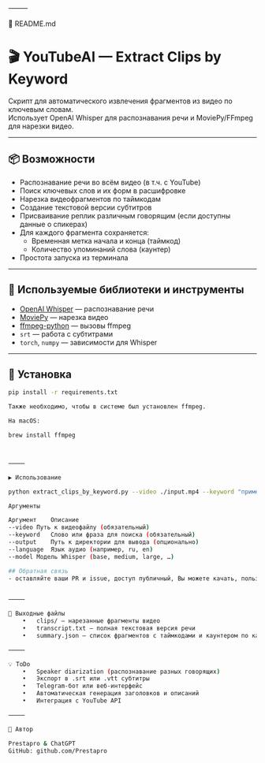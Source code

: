 ⸻

📄 README.md

# 🎬 YouTubeAI — Extract Clips by Keyword

Скрипт для автоматического извлечения фрагментов из видео по ключевым словам.  
Использует OpenAI Whisper для распознавания речи и MoviePy/FFmpeg для нарезки видео.

---

## 📦 Возможности

- Распознавание речи во всём видео (в т.ч. с YouTube)
- Поиск ключевых слов и их форм в расшифровке
- Нарезка видеофрагментов по таймкодам
- Создание текстовой версии субтитров
- Присваивание реплик различным говорящим (если доступны данные о спикерах)
- Для каждого фрагмента сохраняется:
  - Временная метка начала и конца (таймкод)
  - Количество упоминаний слова (каунтер)
- Простота запуска из терминала

---

## 🔧 Используемые библиотеки и инструменты

- [OpenAI Whisper](https://github.com/openai/whisper) — распознавание речи
- [MoviePy](https://zulko.github.io/moviepy/) — нарезка видео
- [ffmpeg-python](https://github.com/kkroening/ffmpeg-python) — вызовы ffmpeg
- `srt` — работа с субтитрами
- `torch`, `numpy` — зависимости для Whisper

---

## 🚀 Установка

```bash
pip install -r requirements.txt

Также необходимо, чтобы в системе был установлен ffmpeg.

На macOS:

brew install ffmpeg



⸻

▶️ Использование

python extract_clips_by_keyword.py --video ./input.mp4 --keyword "пример"

Аргументы

Аргумент	Описание
--video	Путь к видеофайлу (обязательный)
--keyword	Слово или фраза для поиска (обязательный)
--output	Путь к директории для вывода (опционально)
--language	Язык аудио (например, ru, en)
--model	Модель Whisper (base, medium, large, …)

## Обратная связь
- оставляйте ваши PR и issue, доступ публичный, Вы можете качать, пользоваться, распрастранять, предлагать идеи.


⸻

📁 Выходные файлы
	•	clips/ — нарезанные фрагменты видео
	•	transcript.txt — полная текстовая версия речи
	•	summary.json — список фрагментов с таймкодами и каунтером по каждому

⸻

💡 ToDo
	•	Speaker diarization (распознавание разных говорящих)
	•	Экспорт в .srt или .vtt субтитры
	•	Telegram-бот или веб-интерфейс
	•	Автоматическая генерация заголовков и описаний
	•	Интеграция с YouTube API

⸻

👤 Автор

Prestapro & ChatGPT
GitHub: github.com/Prestapro